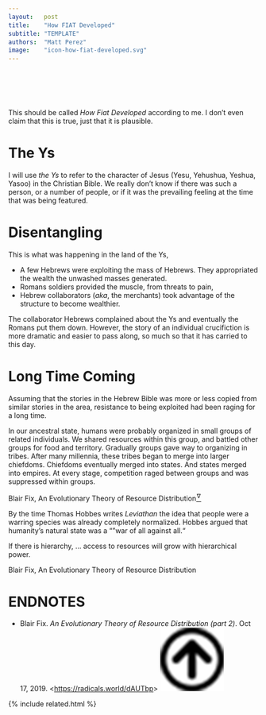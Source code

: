 ```yaml
---
layout:   post
title:    "How FIAT Developed"
subtitle: "TEMPLATE"
authors:  "Matt Perez"
image:    "icon-how-fiat-developed.svg"
---
```


<div style="display:none;">
 <p>From small troups of related individuals, to tribes, to chiefdoms, to empires. Competition raged between groups and was suppressed within groups.</p>
</div>

<h1>&nbsp;</h1>
 <p>This should be called <em>How <span class='_paradigm'>Fiat</span> Developed</em> according to me. I don&rsquo;t even claim that this is true, just that it is plausible.</p>

<h1>The Ys</h1>
 <p>I will use <em>the Ys</em> to refer to the character of Jesus (Yesu, Yehushua, Yeshua, Yasoo) in the Christian Bible. We really don&rsquo;t know if there was such a person, or a number of people, or if it was the prevailing feeling at the time that was being featured.</p>

<h1>Disentangling</h1>
 <p>This is what was happening in the land of the Ys,</p>
  <ul>
   <li>A few Hebrews were exploiting the mass of Hebrews. They appropriated the wealth the unwashed masses generated.</li>
   <li>Romans soldiers provided the  muscle, from threats to pain,</li>
   <li>Hebrew collaborators (<em>aka</em>, the merchants) took advantage of the structure to become wealthier.</li>
  </ul>
 <p>The collaborator Hebrews complained about the Ys and eventually the Romans put them down. However, the story of an individual crucifiction is more dramatic and easier to pass along, so much so that it has carried to this day.</p>

<h1>Long Time Coming</h1>
 <p>Assuming that the stories in the Hebrew Bible was more or less copied from similar stories in the area, resistance to being exploited had been raging for a long time.</p>
  <div class="_central, _citation">
   <p>In our ancestral state, humans were probably organized in small groups of related individuals. We shared resources within this group, and battled other groups for food and territory. Gradually groups gave way to organizing in tribes. After many millennia, these tribes began to merge into larger chiefdoms. Chiefdoms eventually merged into states. And states merged into empires. At every stage, competition raged between groups and was suppressed within groups.</p>
   <p id="_signature">Blair Fix, An Evolutionary Theory of Resource Distribution<a href="#en01"><sup id="bm01">&hairsp;&nabla;&hairsp;</sup></a></p>
  </div>
 <p>By the time Thomas Hobbes writes <em>Leviathan</em> the idea that people were a warring species was already completely normalized. Hobbes argued that humanity&rsquo;s natural state was a &ldquo;&rdquo;war of all against all.&ldquo;</p>
  <div class="_central, _citation">
   <p>If there is hierarchy, &hellip; access to resources will grow with hierarchical power.</p>
   <p id="_signature">Blair Fix, An Evolutionary Theory of Resource Distribution</p>
  </div>

<h1 class="_section">ENDNOTES</h1>
 <ul>
  <li id="en01">
   <p class="_list-item">
    Blair Fix.
    <em>An Evolutionary Theory of Resource Distribution (part 2)</em>.
    Oct 17, 2019.
    &lt;<a href="https://radicals.world/dAUTbp" target="_blank">https://radicals.world/dAUTbp</a>&gt;
    <a class="_uparrow" href="#bm01"><img src="/assets/img/arrow-up-icon.png"></a>
   </p>
  </li>
 </ul>

{% include related.html %}
